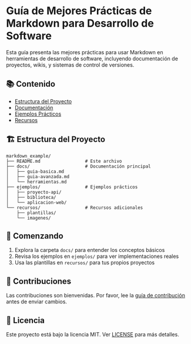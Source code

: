 # Guía de Mejores Prácticas de Markdown para Desarrollo de Software

Esta guía presenta las mejores prácticas para usar Markdown en herramientas de desarrollo de software, incluyendo documentación de proyectos, wikis, y sistemas de control de versiones.

## 📚 Contenido

- [Estructura del Proyecto](#estructura-del-proyecto)
- [Documentación](#documentación)
- [Ejemplos Prácticos](#ejemplos-prácticos)
- [Recursos](#recursos)

## 🏗️ Estructura del Proyecto

```
markdown_example/
├── README.md                 # Este archivo
├── docs/                     # Documentación principal
│   ├── guia-basica.md
│   ├── guia-avanzada.md
│   └── herramientas.md
├── ejemplos/                 # Ejemplos prácticos
│   ├── proyecto-api/
│   ├── biblioteca/
│   └── aplicacion-web/
└── recursos/                 # Recursos adicionales
    ├── plantillas/
    └── imagenes/
```

## 🚀 Comenzando

1. Explora la carpeta `docs/` para entender los conceptos básicos
2. Revisa los ejemplos en `ejemplos/` para ver implementaciones reales
3. Usa las plantillas en `recursos/` para tus propios proyectos

## 🤝 Contribuciones

Las contribuciones son bienvenidas. Por favor, lee la [guía de contribución](docs/CONTRIBUTING.md) antes de enviar cambios.

## 📄 Licencia

Este proyecto está bajo la licencia MIT. Ver [LICENSE](LICENSE) para más detalles.
